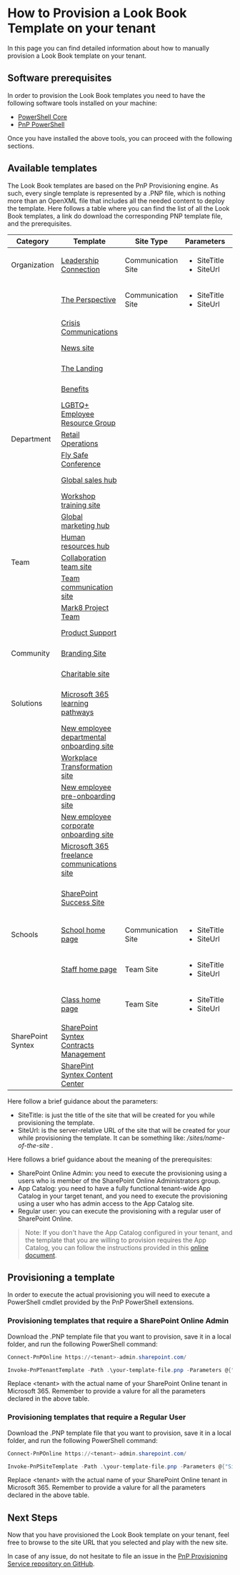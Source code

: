 # How to Provision a Look Book Template on your tenant

In this page you can find detailed information about how to manually provision a Look Book template on your tenant.

## Software prerequisites
In order to provision the Look Book templates you need to have the following software tools installed on your machine:
- [PowerShell Core](https://docs.microsoft.com/en-us/powershell/scripting/install/installing-powershell?view=powershell-7.2)
- [PnP PowerShell](https://pnp.github.io/powershell/)

Once you have installed the above tools, you can proceed with the following sections.

## Available templates
The Look Book templates are based on the PnP Provisioning engine. As such, every single template is represented by a .PNP file, which is nothing more than an OpenXML file that includes all the needed content to deploy the template.
Here follows a table where you can find the list of all the Look Book templates, a link do download the corresponding PNP template file, and the prerequisites.

Category|Template|Site Type|Parameters|Prerequisites
--------|--------|---------|----------|-------------
|Organization|[Leadership Connection](https://github.com/SharePoint/sp-dev-provisioning-templates/blob/master/tenant/leadershipconnection/leadershipconnection.pnp)|Communication Site|<ul><li>SiteTitle</li><li>SiteUrl</li></ul>|SharePoint Online Admin
||[The Perspective](https://github.com/SharePoint/sp-dev-provisioning-templates/blob/master/tenant/theperspective/theperspective.pnp)|Communication Site|<ul><li>SiteTitle</li><li>SiteUrl</li></ul>|SharePoint Online Admin
||[Crisis Communications](https://github.com/SharePoint/sp-dev-provisioning-templates/blob/master/tenant/crisis-mgmt/crisis-mgmt.pnp)|||SharePoint Online Admin
||[News site](https://github.com/SharePoint/sp-dev-provisioning-templates/blob/master/tenant/contosonews/contosonews.pnp)|||SharePoint Online Admin
||[The Landing](https://github.com/SharePoint/sp-dev-provisioning-templates/blob/master/tenant/thelanding/thelanding.pnp)|||SharePoint Online Admin
||[Benefits](https://github.com/SharePoint/sp-dev-provisioning-templates/blob/master/tenant/benefits/benefits.pnp)|||SharePoint Online Admin
||[LGBTQ+ Employee Resource Group](https://github.com/SharePoint/sp-dev-provisioning-templates/blob/master/tenant/pride/pride.pnp)|||SharePoint Online Admin
|Department|[Retail Operations](https://github.com/SharePoint/sp-dev-provisioning-templates/blob/master/tenant/retailoperations/retailoperations.pnp)|||SharePoint Online Admin
||[Fly Safe Conference](https://github.com/SharePoint/sp-dev-provisioning-templates/blob/master/tenant/flysafeconference/flysafeconference.pnp)|||SharePoint Online Admin
||[Global sales hub](https://github.com/SharePoint/sp-dev-provisioning-templates/blob/master/tenant/globalsales/globalsales.pnp)|||SharePoint Online Admin
||[Workshop training site](https://github.com/SharePoint/sp-dev-provisioning-templates/blob/master/tenant/droneproducttraining/droneproducttraining.pnp)|||SharePoint Online Admin
||[Global marketing hub](https://github.com/SharePoint/sp-dev-provisioning-templates/blob/master/tenant/globalmarketing/globalmarketing.pnp)|||SharePoint Online Admin
||[Human resources hub](https://github.com/SharePoint/sp-dev-provisioning-templates/blob/master/tenant/contosoworks/contosoworks.pnp)|||SharePoint Online Admin
|Team|[Collaboration team site](https://github.com/SharePoint/sp-dev-provisioning-templates/blob/master/tenant/ContosoTeamSite/ContosoTeamSite.pnp)|||SharePoint Online Admin
||[Team communication site](https://github.com/SharePoint/sp-dev-provisioning-templates/blob/master/tenant/communications/communications.pnp)|||SharePoint Online Admin
||[Mark8 Project Team](https://github.com/SharePoint/sp-dev-provisioning-templates/blob/master/tenant/mark8projectteam/mark8projectteam.pnp)|||SharePoint Online Admin
||[Product Support](https://github.com/SharePoint/sp-dev-provisioning-templates/blob/master/tenant/productsupport/productsupport.pnp)|||SharePoint Online Admin
|Community|[Branding Site](https://github.com/SharePoint/sp-dev-provisioning-templates/blob/master/tenant/contosobrand/contosobrand.pnp)|||SharePoint Online Admin
||[Charitable site](https://github.com/SharePoint/sp-dev-provisioning-templates/blob/master/tenant/give/give.pnp)|||SharePoint Online Admin
|Solutions|[Microsoft 365 learning pathways](https://github.com/SharePoint/sp-dev-provisioning-templates/blob/master/tenant/M365LearningPathways/M365LP.pnp)|||SharePoint Online Admin, App Catalog
||[New employee departmental onboarding site](https://github.com/SharePoint/sp-dev-provisioning-templates/blob/master/tenant/NEO-departmental/template.pnp)|||SharePoint Online Admin
||[Workplace Transformation site](https://github.com/SharePoint/sp-dev-provisioning-templates/blob/master/tenant/HybridWork/HybridWork.pnp)|||SharePoint Online Admin
||[New employee pre-onboarding site](https://github.com/SharePoint/sp-dev-provisioning-templates/blob/master/tenant/NEO-preonboarding/template.pnp)|||SharePoint Online Admin
||[New employee corporate onboarding site](https://github.com/SharePoint/sp-dev-provisioning-templates/blob/master/tenant/NEO-main/template.pnp)|||SharePoint Online Admin
||[Microsoft 365 freelance communications site](https://github.com/SharePoint/sp-dev-provisioning-templates/blob/master/tenant/FreelanceToolkit/M365FreelanceCommsSite.pnp)|
||[SharePoint Success Site](https://github.com/SharePoint/sp-dev-provisioning-templates/blob/master/tenant/SharePointSuccessSite/SharePointSuccessSite.pnp)|||SharePoint Online Admin, App Catalog
|Schools|[School home page](https://github.com/SharePoint/sp-dev-provisioning-templates/blob/master/site/eduportal/eduportal.pnp)|Communication Site|<ul><li>SiteTitle</li><li>SiteUrl</li></ul>|Regular user
||[Staff home page](https://github.com/SharePoint/sp-dev-provisioning-templates/blob/master/site/edustaff/edustaff.pnp)|Team Site|<ul><li>SiteTitle</li><li>SiteUrl</li></ul>|Regular user
||[Class home page](https://github.com/SharePoint/sp-dev-provisioning-templates/blob/master/site/educlass/educlass.pnp)|Team Site|<ul><li>SiteTitle</li><li>SiteUrl</li></ul>|Regular user
|SharePoint Syntex|[SharePoint Syntex Contracts Management](https://github.com/SharePoint/sp-dev-provisioning-templates/blob/master/tenant/SyntexContractsManagement/ContractsManagement.pnp)|||SharePoint Online Admin
||[SharePint Syntex Content Center](https://github.com/SharePoint/sp-dev-provisioning-templates/blob/master/tenant/SyntexContentCenter/ContentCenter.pnp)|||SharePoint Online Admin

Here follow a brief guidance about the parameters:
- SiteTitle: is just the title of the site that will be created for you while provisioning the template. 
- SiteUrl: is the server-relative URL of the site that will be created for your while provisioning the template. It can be something like: _/sites/name-of-the-site_ .

Here follows a brief guidance about the meaning of the prerequisites:
- SharePoint Online Admin: you need to execute the provisioning using a users who is member of the SharePoint Online Administrators group.
- App Catalog: you need to have a fully functional tenant-wide App Catalog in your target tenant, and you need to execute the provisioning using a user who has admin access to the App Catalog site.
- Regular user: you can execute the provisioning with a regular user of SharePoint Online. 

> Note: If you don't have the App Catalog configured in your tenant, and the template that you are willing to provision requires the App Catalog, you can follow the instructions provided in this [online document](https://docs.microsoft.com/en-us/sharepoint/dev/spfx/set-up-your-developer-tenant#create-app-catalog-site).

## Provisioning a template
In order to execute the actual provisioning you will need to execute a PowerShell cmdlet provided by the PnP PowerShell extensions.

### Provisioning templates that require a SharePoint Online Admin
Download the .PNP template file that you want to provision, save it in a local folder, and run the following PowerShell command:

```powershell
Connect-PnPOnline https://<tenant>-admin.sharepoint.com/

Invoke-PnPTenantTemplate -Path .\your-template-file.pnp -Parameters @{"SiteTitle"="<Title-of-your-target-site>";"SiteUrl"="/sites/<URL-of-your-target-site>"}
```

Replace \<tenant\> with the actual name of your SharePoint Online tenant in Microsoft 365.
Remember to provide a valure for all the  parameters declared in the above table.

### Provisioning templates that require a Regular User
Download the .PNP template file that you want to provision, save it in a local folder, and run the following PowerShell command:

```powershell
Connect-PnPOnline https://<tenant>-admin.sharepoint.com/

Invoke-PnPSiteTemplate -Path .\your-template-file.pnp -Parameters @{"SiteTitle"="<Title-of-your-target-site>";"SiteUrl"="/sites/<URL-of-your-target-site>"}
```

Replace \<tenant\> with the actual name of your SharePoint Online tenant in Microsoft 365.
Remember to provide a valure for all the  parameters declared in the above table.

## Next Steps
Now that you have provisioned the Look Book template on your tenant, feel free to browse to the site URL that you selected and play with the new site.

In case of any issue, do not hesitate to file an issue in the [PnP Provisioning Service repository on GitHub](https://github.com/SharePoint/sp-provisioning-service/issues).